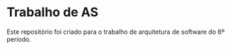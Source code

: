 # Trabalho de AS
 Este repositório foi criado para o trabalho de arquitetura de software do 6º período.
